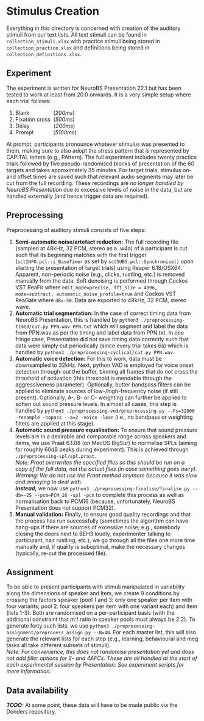 # Stimulus Creation
Everything in this directory is concerned with creation of the auditory stimuli from our text lists. All text stimuli can be found in ```collection_stimuli.xlsx``` with practice stimuli being stored in ```collection_practice.xlsx``` and definitions being stored in ```collection_definitions.xlsx```.

## Experiment
The experiment is written for NeuroBS Presentation 22.1 but has been tested to work at least from 20.0 onwards. It is a very simple setup where each trial follows:

1. Blank&nbsp;&nbsp;&nbsp;&nbsp;&nbsp;&nbsp;&nbsp;&nbsp;&nbsp;&nbsp;&nbsp;&nbsp;&nbsp;&nbsp;&nbsp;&nbsp;(*200ms*)
2. Fixation cross &nbsp;(*500ms*)
3. Delay&nbsp;&nbsp;&nbsp;&nbsp;&nbsp;&nbsp;&nbsp;&nbsp;&nbsp;&nbsp;&nbsp;&nbsp;&nbsp;&nbsp;&nbsp;&nbsp;(*200ms*)
4. Prompt&nbsp;&nbsp;&nbsp;&nbsp;&nbsp;&nbsp;&nbsp;&nbsp;&nbsp;&nbsp;&nbsp;&nbsp;&nbsp;(*5100ms*)

At prompt, participants pronounce whatever stimulus was presented to them, making sure to also adopt the stress pattern that is represented by CAPITAL letters (e.g., PAttern). The full experiment includes twenty practice trials followed by five pseudo-randomised blocks of presentation of the 60 targets and takes approximately 35 minutes. For target trials, stimulus on- and offset times are saved such that relevant audio segments may later be cut from the full recording. These recordings are *no longer handled by NeuroBS Presentation* due to excessive levels of noise in the data, but are handled externally (and hence trigger data are required).

## Preprocessing
Preprocessing of auditory stimuli consists of five steps:

1. **Semi-automatic noise/artefact reduction:** The full recording file (sampled at 48kHz, 32 PCM, stereo as a .w4a) of a participant is cut such that its beginning matches with the first trigger (```sctINFO.pcl::i_BaseTimer``` as set by ```sctSUBS.pcl::Synchronise()``` upon starting the presentation of target trials) using Reaper 6.18/OSX64. Apparent, non-periodic noise (e.g., clicks, rustling, etc.) is removed manually from the data. Soft denoising is performed through Cockos VST ReaFir where ```edit_mode=precise, fft_size = 4096, mode=subtract, automatic_noise_profile=true``` and Cockos VST ReaGate where ```dB=-50```. Data are exported to 48kHz, 32 PCM, stereo wave.
2. **Automatic trial segmentation:** In the case of correct timing data from NeuroBS Presentation, this is handled by ```python3 ./preprocessing-timed/cut.py PPN.wav PPN.txt``` which will segment and label the data from PPN.wav  as per the timing and label data from PPN.txt. In one fringe case, Presentation did not save timing data correctly such that data were simply cut periodically (since every trial takes 6s) which is handled by ```python3 ./preprocessing-cyclical/cut.py PPN.wav```.
3. **Automatic voice detection:** For this to work, data must be downsampled to 32kHz. Next, python VAD is employed for voice onset detection through-out the buffer, binning all frames that do not cross the threshold of activation (this threshold is mendable through the aggressiveness parameter). Optionally, butter bandpass filters can be applied to eliminate sources of low-/high-frequency noise (if still present). Optionally, A-, B- or C- weighting can further be applied to soften out sound pressure levels. In almost all cases, this step is handled by ```python3 ./preprocessing-vod/preprocessing.py --Fs=32000 -resample -nopass --a=2 -voice -lean``` (i.e., no bandpass or weighting filters are applied at this stage).
4. **Automatic sound pressure equalisation:** To ensure that sound pressure levels are in a desirable and comparable range across speakers and items, we use Praat 6.1.08 (on MacOS BigSur) to normalise SPLs (aiming for roughly 60dB peaks during experiment). This is achieved through ```./preprocessing-spl/spl.praat```.<br />*Note: Praat overwrites the specified files so this should be run on a copy of the full data, not the actual files (in case something goes awry).*<br />*Warning: We do not use the Praat method anymore because it was slow and annoying to deal with.*<br/>***Instead,*** we now use `python3 ./preprocessing-finalise/finalise.py --db=-25 --pcm=PCM_16 -spl -pcm` to complete this process as well as normalisation back to PCM16 (because, unfortunately, NeuroBS Presentation does not support PCM32).
5. **Manual validation:** Finally, to ensure good quality recordings and that the process has run successfully (sometimes the algorithm can have hang-ups if there are sources of excessive noise; e.g., somebody closing the doors next to BEH3 loudly, experimenter talking to participant, hair rustling, etc.), we go through all the files one more time manually and, if quality is suboptimal, make the necessary changes (typically, re-cut the processed file).

## Assignment
To be able to present participants with stimuli manipulated in variability along the dimensions of speaker and item, we create 9 conditions by crossing the factors speaker (pool 1 and 3: only one speaker per item with four variants; pool 2: four speakers per item with one variant each) and item (lists 1-3). Both are randomised on a per-participant basis (with the additional constraint that m:f ratio in speaker pools must always be 2:2). To generate forty such lists, we use ```python3 ./preprocessing-assignment/preprocess_assign.py --N=40```. For each master list, this will also generate the relevant lists for each step (e.g., learning, behavioural and meg tasks all take different subsets of stimuli).<br />*Note: For convenience, this does not randomise presentation yet and does not add filler options for 2- and 4AFCs. These are all handled at the start of each experimental session by Presentation. See experiment scripts for more information.*

## Data availability
***TODO:*** At some point, these data will have to be made public via the Donders repository.

